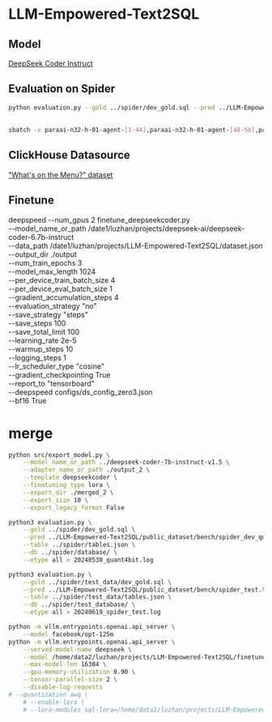 # LLM-Empowered-Text2SQL

## Model

[DeepSeek Coder Instruct](https://github.com/deepseek-ai/deepseek-coder/)

## Evaluation on Spider

```bash
python evaluation.py --gold ../spider/dev_gold.sql --pred ../LLM-Empowered-Text2SQL/result.txt --etype all --db ../spider/database/ --table ../spider/tables.json 
```
## 
```bash
sbatch -x paraai-n32-h-01-agent-[1-44],paraai-n32-h-01-agent-[48-56],paraai-n32-h-01-agent-[63-100] --gpus=1 ./run.sh 
```

## ClickHouse Datasource

["What's on the Menu?" dataset](https://clickhouse.com/docs/en/getting-started/example-datasets/menus)

## Finetune

deepspeed --num_gpus 2 finetune_deepseekcoder.py \
    --model_name_or_path /date1/luzhan/projects/deepseek-ai/deepseek-coder-6.7b-instruct \
    --data_path /date1/luzhan/projects/LLM-Empowered-Text2SQL/dataset.json \
    --output_dir ./output \
    --num_train_epochs 3 \
    --model_max_length 1024 \
    --per_device_train_batch_size 4 \
    --per_device_eval_batch_size 1 \
    --gradient_accumulation_steps 4 \
    --evaluation_strategy "no" \
    --save_strategy "steps" \
    --save_steps 100 \
    --save_total_limit 100 \
    --learning_rate 2e-5 \
    --warmup_steps 10 \
    --logging_steps 1 \
    --lr_scheduler_type "cosine" \
    --gradient_checkpointing True \
    --report_to "tensorboard" \
    --deepspeed configs/ds_config_zero3.json \
    --bf16 True 


# merge
```bash
python src/export_model.py \
    --model_name_or_path ../deepseek-coder-7b-instruct-v1.5 \
    --adapter_name_or_path ./output_2 \
    --template deepseekcoder \
    --finetuning_type lora \
    --export_dir ./merged_2 \
    --export_size 10 \
    --export_legacy_format False
```

```bash
python3 evaluation.py \
    --gold ../spider/dev_gold.sql \
    --pred ../LLM-Empowered-Text2SQL/public_dataset/bench/spider_dev_quant4bit.txt \
    --table ../spider/tables.json \
    --db ../spider/database/ \
    --etype all > 20240530_quant4bit.log

python3 evaluation.py \
    --gold ../spider/test_data/dev_gold.sql \
    --pred ../LLM-Empowered-Text2SQL/public_dataset/bench/spider_test.txt \
    --table ../spider/test_data/tables.json \
    --db ../spider/test_database/ \
    --etype all > 20240619_spider_test.log
```

```bash
python -m vllm.entrypoints.openai.api_server \
    --model facebook/opt-125m
python -m vllm.entrypoints.openai.api_server \
    --served-model-name deepseek \
    --model /home/data2/luzhan/projects/LLM-Empowered-Text2SQL/finetuned_model/merged \
    --max-model-len 16384 \
    --gpu-memory-utilization 0.90 \
    --tensor-parallel-size 2 \
    --disable-log-requests
# --quantization awq \
    # --enable-lora \
    # --lora-modules sql-lora=/home/data2/luzhan/projects/LLM-Empowered-Text2SQL/finetuned_model/merged
```